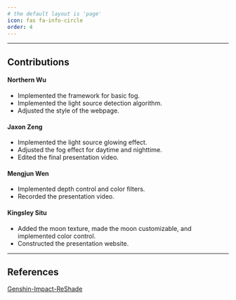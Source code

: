 ```yaml
---
# the default layout is 'page'
icon: fas fa-info-circle
order: 4
---
```

***
## Contributions

#### Northern Wu
- Implemented the framework for basic fog.
- Implemented the light source detection algorithm.
- Adjusted the style of the webpage.

#### Jaxon Zeng
- Implemented the light source glowing effect.
- Adjusted the fog effect for daytime and nighttime.
- Edited the final presentation video.

#### Mengjun Wen
- Implemented depth control and color filters.
- Recorded the presentation video. 

#### Kingsley Situ
- Added the moon texture, made the moon customizable, and implemented color control.
- Constructed the presentation website.

***
## References
[Genshin-Impact-ReShade](https://github.com/sefinek24/Genshin-Impact-ReShade)
